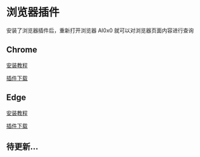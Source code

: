 # 浏览器插件

安装了浏览器插件后，重新打开浏览器 AI0x0 就可以对浏览器页面内容进行查询

## Chrome

[安装教程](https://www.jianshu.com/p/4f1fa54a5501)

[插件下载](https://github.com/mushan0x0/AI0x0.com/releases/download/chrome-plugin-v1.0.0/chrome-plugin-v1.0.0.zip)

## Edge

[安装教程](https://picsee.chitaner.com/webExtension/Edge%E6%B5%8F%E8%A7%88%E5%99%A8%E6%8F%92%E4%BB%B6%E7%A6%BB%E7%BA%BF%E5%8C%85%E4%B8%8B%E8%BD%BD%E6%89%8B%E5%8A%A8%E5%AE%89%E8%A3%85.html)

[插件下载](https://github.com/mushan0x0/AI0x0.com/releases/download/edge-plugin-v1.0.0/edge-plugin-v1.0.0.zip)

## 待更新...
